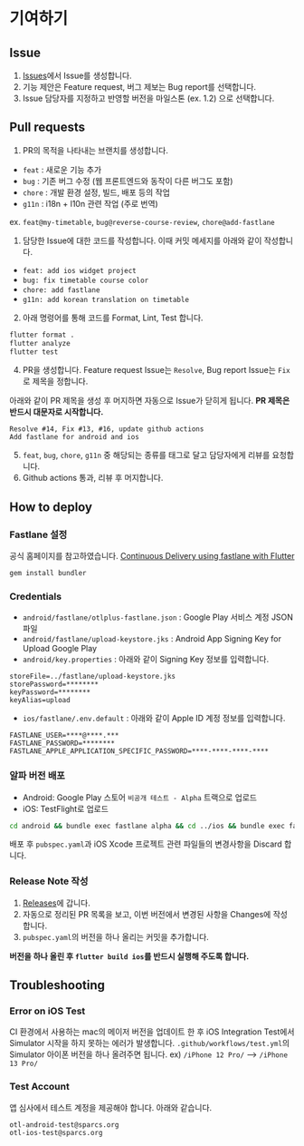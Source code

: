 # 기여하기

## Issue

1. [Issues](https://github.com/sparcs-kaist/otl-app/issues)에서 Issue를 생성합니다.
2. 기능 제안은 Feature request, 버그 제보는 Bug report를 선택합니다.
3. Issue 담당자를 지정하고 반영할 버전을 마일스톤 (ex. 1.2) 으로 선택합니다.

## Pull requests

1. PR의 목적을 나타내는 브랜치를 생성합니다.

- `feat` : 새로운 기능 추가
- `bug` : 기존 버그 수정 (웹 프론트엔드와 동작이 다른 버그도 포함)
- `chore` : 개발 환경 설정, 빌드, 배포 등의 작업
- `g11n` : i18n + l10n 관련 작업 (주로 번역)

ex. `feat@my-timetable`, `bug@reverse-course-review`, `chore@add-fastlane`

1. 담당한 Issue에 대한 코드를 작성합니다. 이때 커밋 메세지를 아래와 같이 작성합니다.

- `feat: add ios widget project`
- `bug: fix timetable course color`
- `chore: add fastlane`
- `g11n: add korean translation on timetable`

2. 아래 명령어를 통해 코드를 Format, Lint, Test 합니다.

```bash
flutter format .
flutter analyze
flutter test
```

4. PR을 생성합니다. Feature request Issue는 `Resolve`, Bug report Issue는 `Fix`로 제목을 정합니다.

아래와 같이 PR 제목을 생성 후 머지하면 자동으로 Issue가 닫히게 됩니다.
**PR 제목은 반드시 대문자로 시작합니다.**

```
Resolve #14, Fix #13, #16, update github actions
Add fastlane for android and ios
```

5. `feat`, `bug`, `chore`, `g11n` 중 해당되는 종류를 태그로 달고 담당자에게 리뷰를 요청합니다.
6. Github actions 통과, 리뷰 후 머지합니다.

## How to deploy

### Fastlane 설정

공식 홈페이지를 참고하였습니다.
[Continuous Delivery using fastlane with Flutter](https://flutter.io/docs/deployment/fastlane-cd)

```bash
gem install bundler
```

### Credentials

- `android/fastlane/otlplus-fastlane.json` : Google Play 서비스 계정 JSON 파일
- `android/fastlane/upload-keystore.jks` : Android App Signing Key for Upload Google Play
- `android/key.properties` : 아래와 같이 Signing Key 정보를 입력합니다.

```env
storeFile=../fastlane/upload-keystore.jks
storePassword=********
keyPassword=********
keyAlias=upload
```

- `ios/fastlane/.env.default` : 아래와 같이 Apple ID 계정 정보를 입력합니다.

```env
FASTLANE_USER=****@****.***
FASTLANE_PASSWORD=********
FASTLANE_APPLE_APPLICATION_SPECIFIC_PASSWORD=****-****-****-****
```

### 알파 버전 배포

- Android: Google Play 스토어 `비공개 테스트 - Alpha` 트랙으로 업로드
- iOS: TestFlight로 업로드

```bash
cd android && bundle exec fastlane alpha && cd ../ios && bundle exec fastlane alpha
```

배포 후 `pubspec.yaml`과 iOS Xcode 프로젝트 관련 파일들의 변경사항을 Discard 합니다.

### Release Note 작성

1. [Releases](https://github.com/sparcs-kaist/otl-app/releases)에 갑니다.
2. 자동으로 정리된 PR 목록을 보고, 이번 버전에서 변경된 사항을 Changes에 작성합니다.
3. `pubspec.yaml`의 버전을 하나 올리는 커밋을 추가합니다.

**버전을 하나 올린 후 `flutter build ios`를 반드시 실행해 주도록 합니다.**

## Troubleshooting

### Error on iOS Test

CI 환경에서 사용하는 mac의 메이저 버전을 업데이트 한 후
iOS Integration Test에서 Simulator 시작을 하지 못하는 에러가 발생합니다.
`.github/workflows/test.yml`의 Simulator 아이폰 버전을 하나 올려주면 됩니다.
ex) `/iPhone 12 Pro/` --> `/iPhone 13 Pro/`

### Test Account

앱 심사에서 테스트 계정을 제공해야 합니다. 아래와 같습니다.
```
otl-android-test@sparcs.org
otl-ios-test@sparcs.org
```
